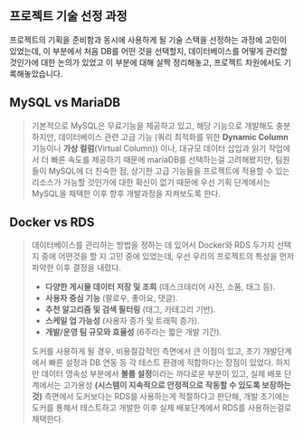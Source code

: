 ## 프로젝트 기술 선정 과정

프로젝트의 기획을 준비함과 동시에 사용하게 될 기술 스택을 선정하는 과정에 고민이 있었는데,
이 부분에서 처음 DB를 어떤 것을 선택할지,
데이터베이스를 어떻게 관리할 것인가에 대한 논의가 있었고
이 부분에 대해 살짝 정리해놓고, 프로젝트 차원에서도 기록해놓았습니다.

## MySQL vs MariaDB

> 기본적으로 MySQL은 무료기능을 제공하고 있고,
> 해당 기능으로 개발해도 충분하지만, 데이터베이스 관련 고급 기능
> (쿼리 최적화를 위한 **Dynamic Column** 기능이나 **가상 컬럼**(Virtual Column))
> 이나, 대규모 데이터 삽입과 읽기 작업에서 더 빠른 속도를 제공하기 때문에
> mariaDB를 선택하는걸 고려해봤지만,
> 팀원들이 MySQL에 더 친숙한 점, 상기한 고급 기능들을 프로젝트에 적용할 수 있는
> 리소스가 가능할 것인가에 대한 확신이 없기 때문에
> 우선 기획 단계에서는 MySQL을 채택한 이후 향후 개발과정을 지켜보도록 한다.

## Docker vs RDS

> 데이터베이스를 관리하는 방법을 정하는 데 있어서
> Docker와 RDS 두가지 선택지 중에 어떤것을 할 지 고민 중에 있었는데,
> 우선 우리의 프로젝트의 특성을 먼저 파악한 이후 결정을 내렸다.
>
> - **다양한 게시물 데이터 저장 및 조회** (데스크테리어 사진, 소품, 태그 등).
> - **사용자 중심 기능** (팔로우, 좋아요, 댓글).
> - **추천 알고리즘 및 검색 필터링** (태그, 카테고리 기반).
> - **스케일 업 가능성** (사용자 증가 및 트래픽 증가).
> - **개발/운영 팀 규모와 효율성** (6주라는 짧은 개발 기간).
>
> 도커를 사용하게 될 경우, 비용절감적인 측면에서 큰 이점이 있고,
> 초기 개발단계에서 빠른 설정과 DB 연동 등 각 테스트 환경에 적합하다는 장점이 있었다.
> 하지만 데이터 영속성 부분에서 **볼륨 설정**이라는 까다로운 부분이 있고,
> 실제 배포 단계에서는 고가용성 **(시스템이 지속적으로 안정적으로 작동할 수 있도록 보장하는 것)**
> 측면에서 도커보다는 RDS를 사용하는게 적절하다고 판단해,
> 개발 초기에는 도커를 통해서 테스트하고 개발한 이후
> 실제 배포단계에서 RDS를 사용하는걸로 채택한다.

